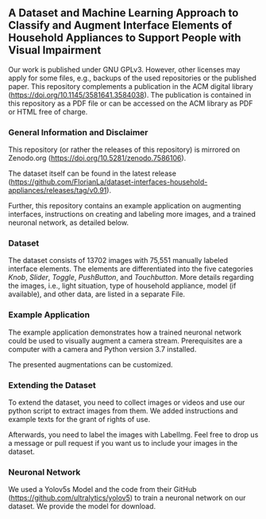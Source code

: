 ## A Dataset and Machine Learning Approach to Classify and Augment Interface Elements of Household Appliances to Support People with Visual Impairment
Our work is published under GNU GPLv3. However, other licenses may apply for some files, e.g., backups of the used repositories or the published paper. This repository complements a publication in the ACM digital library (https://doi.org/10.1145/3581641.3584038). The publication is contained in this repository as a PDF file or can be accessed on the ACM library as PDF or HTML free of charge.

### General Information and Disclaimer
This repository (or rather the releases of this repository) is mirrored on Zenodo.org (https://doi.org/10.5281/zenodo.7586106).

The dataset itself can be found in the latest release (https://github.com/FlorianLa/dataset-interfaces-household-appliances/releases/tag/v0.91). 

Further, this repository contains an example application on augmenting interfaces, instructions on creating and labeling more images, and a trained neuronal network, as detailed below.

### Dataset
The dataset consists of 13702 images with 75,551 manually labeled interface elements. The elements are differentiated into the five categories *Knob*, *Slider*, *Toggle*, *PushButton*, and *Touchbutton*. More details regarding the images, i.e., light situation, type of household appliance, model (if available), and other data, are listed in a separate File.

### Example Application
The example application demonstrates how a trained neuronal network could be used to visually augment a camera stream. Prerequisites are a computer with a camera and Python version 3.7 installed.

The presented augmentations can be customized.

### Extending the Dataset
To extend the dataset, you need to collect images or videos and use our python script to extract images from them. We added instructions and example texts for the grant of rights of use.

Afterwards, you need to label the images with LabelImg.
Feel free to drop us a message or pull request if you want us to include your images in the dataset.

### Neuronal Network
We used a Yolov5s Model and the code from their GitHub (https://github.com/ultralytics/yolov5) to train a neuronal network on our dataset. We provide the model for download.